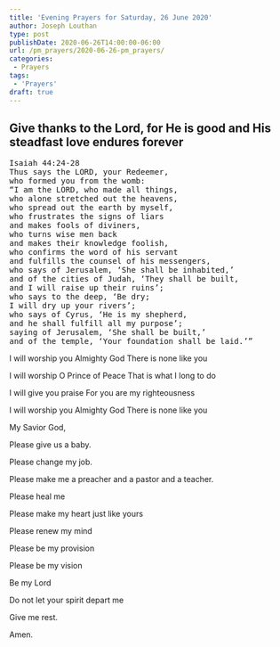 ```yaml
---
title: 'Evening Prayers for Saturday, 26 June 2020'
author: Joseph Louthan
type: post
publishDate: 2020-06-26T14:00:00-06:00
url: /pm_prayers/2020-06-26-pm_prayers/
categories:
 - Prayers
tags:
 - 'Prayers'
draft: true
---
```

## Give thanks to the Lord, for He is good and His steadfast love endures forever

<pre>
Isaiah 44:24-28
Thus says the LORD, your Redeemer,
who formed you from the womb:
“I am the LORD, who made all things,
who alone stretched out the heavens,
who spread out the earth by myself,
who frustrates the signs of liars
and makes fools of diviners,
who turns wise men back
and makes their knowledge foolish,
who confirms the word of his servant
and fulfills the counsel of his messengers,
who says of Jerusalem, ‘She shall be inhabited,’
and of the cities of Judah, ‘They shall be built,
and I will raise up their ruins’;
who says to the deep, ‘Be dry;
I will dry up your rivers’;
who says of Cyrus, ‘He is my shepherd,
and he shall fulfill all my purpose’;
saying of Jerusalem, ‘She shall be built,’
and of the temple, ‘Your foundation shall be laid.’”
</pre>

I will worship you
Almighty God
There is none like you

I will worship 
O Prince of Peace
That is what I long to do 

I will give you praise
For you are my righteousness

I will worship you 
Almighty God 
There is none like you

My Savior God,

Please give us a baby. 

Please change my job. 

Please make me a preacher and a pastor and a teacher. 

Please heal me

Please make my heart just like yours 

Please renew my mind 

Please be my provision 

Please be my vision

Be my Lord

Do not let your spirit depart me 

Give me rest.  

Amen. 
